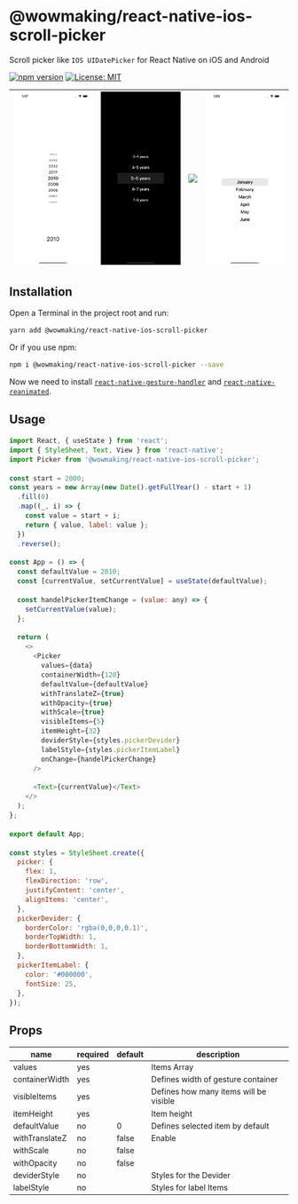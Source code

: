 # @wowmaking/react-native-ios-scroll-picker

Scroll picker like `IOS UIDatePicker` for React Native on iOS and Android

[![npm version](https://badge.fury.io/js/@wowmaking/react-native-ios-scroll-picker.svg)](https://badge.fury.io/js/@wowmaking/react-native-ios-scroll-picker)
[![License: MIT](https://img.shields.io/badge/License-MIT-yellow.svg)](https://opensource.org/licenses/MIT)

![](gifs/1.gif)  |  ![](gifs/2.gif) |  ![](gifs/3.gif)  |  ![](gifs/4.gif)  |
:---------------:|:----------------:|:-----------------:|:-----------------:|

## Installation

Open a Terminal in the project root and run:

```sh
yarn add @wowmaking/react-native-ios-scroll-picker
```

Or if you use npm:

```sh
npm i @wowmaking/react-native-ios-scroll-picker --save
```

Now we need to install [`react-native-gesture-handler`](https://github.com/kmagiera/react-native-gesture-handler) and [`react-native-reanimated`](https://github.com/kmagiera/react-native-reanimated).

## Usage

```javascript
import React, { useState } from 'react';
import { StyleSheet, Text, View } from 'react-native';
import Picker from '@wowmaking/react-native-ios-scroll-picker';

const start = 2000;
const years = new Array(new Date().getFullYear() - start + 1)
  .fill(0)
  .map((_, i) => {
    const value = start + i;
    return { value, label: value };
  })
  .reverse();

const App = () => {
  const defaultValue = 2010;
  const [currentValue, setCurrentValue] = useState(defaultValue);

  const handelPickerItemChange = (value: any) => {
    setCurrentValue(value);
  };

  return (
    <>
      <Picker
        values={data} 
        containerWidth={120}
        defaultValue={defaultValue} 
        withTranslateZ={true}
        withOpacity={true}
        withScale={true}
        visibleItems={5}
        itemHeight={32}
        deviderStyle={styles.pickerDevider}
        labelStyle={styles.pickerItemLabel}
        onChange={handelPickerChange}
      />

      <Text>{currentValue}</Text>
    </>
  );
};

export default App;

const styles = StyleSheet.create({
  picker: {
    flex: 1,
    flexDirection: 'row',
    justifyContent: 'center',
    alignItems: 'center',
  },
  pickerDevider: {
    borderColor: 'rgba(0,0,0,0.1)',
    borderTopWidth: 1,
    borderBottomWidth: 1, 
  },
  pickerItemLabel: {
    color: '#000000',
    fontSize: 25,
  },
});

```

## Props

| name                      | required | default | description |
| ------------------------- | -------- | ------- | ------------|
| values                    | yes      |         | Items Array |
| containerWidth            | yes      |         | Defines width of gesture container |
| visibleItems              | yes      |         | Defines how many items will be visible |
| itemHeight                | yes      |         | Item height |
| defaultValue              | no       |    0    | Defines selected item by default |
| withTranslateZ            | no       |  false  | Enable |
| withScale                 | no       |  false  | |
| withOpacity               | no       |  false  | |
| deviderStyle              | no       |         | Styles for the Devider |
| labelStyle                | no       |         | Styles for label Items |
